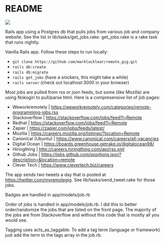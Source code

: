# README
[![](https://res.cloudinary.com/drwqx4cci/image/upload/v1557255988/gotremote_ptiwsf.png)](remotegig.io)

Rails app using a Postgres db that pulls jobs from various job and company website. See the list in lib/tasks/get_jobs.rake. get_jobs.rake is a rake task that runs nightly.

Vanilla Rails app. Follow these steps to run locally:
* `git clone https://github.com/marklocklear/remote_gig.git`
* `rails db:create`
* `rails db:migrate`
* `rails get_jobs` (have a snickers, this might take a while)
* `rails server` (check out localhost:3000 in your browser)

Most jobs are pulled from rss or json feeds, but some (like Mozilla) are using Nokogiri to pull/parse html. Here is a compresensive list of job pages:
* Weworkremotely | https://weworkremotely.com/categories/remote-programming-jobs.rss
* Stackoverflow | https://stackoverflow.com/jobs/feed?l=Remote
* Redhat | https://stackoverflow.com/jobs/feed?l=Remote
* Zapier | https://zapier.com/jobs/feeds/latest/
* Mozilla | https://careers.mozilla.org/listings/?location=Remote
* Canonical (Ubuntu) | https://www.canonical.com/careers/all-vacancies
* Digital Ocean | https://boards.greenhouse.getrake.io/digitalocean98/
* Hiringthing | http://careers.hiringthing.com/api/rss.xml
* Github Jobs | https://jobs.github.com/positions.json?description=&location=remote
* Clever Tech | https://www.clevertech.biz/careers

The app sends two tweets a day that is posted at https://twitter.com/myremotegig. See lib/tasks/send_tweet.rake for those jobs.

Badges are handled in app/models/job.rb

Order of jobs is handled in app/models/job.rb. I did this to better order/randomize the jobs that are listed on the front page. The majority of the jobs are from Stackoverflow and without this code that is mostly all you would see.

Tagging uses acts_as_taggable. To add a tag term (language or framework) just add the term to the tags
array in the job.rb.
